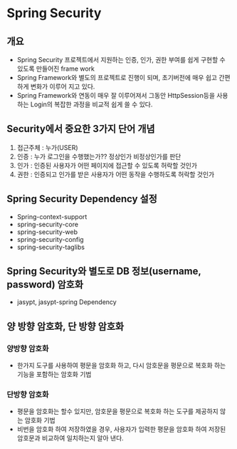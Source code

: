 # Spring Security

## 개요
* Spring Security 프로젝트에서 지원하는 인증, 인가, 권한 부여를 쉽게
구현할 수 있도록 만들어진 frame work
* Spring Framework와 별도의 프로젝트로 진행이 되며, 초기버전에 매우
쉽고 간편하게 변화가 이루어 지고 있다.
* Spring Framework와 연동이 매우 잘 이루어져서 그동안 HttpSession등을
사용하는 Login의 복잡한 과정을 비교적 쉽게 쓸 수 있다.

## Security에서 중요한 3가지 단어 개념
1. 접근주체 : 누가(USER)
2. 인증 : 누가 로그인을 수행했는가?? 정상인가 비정상인가를 판단
3. 인가 : 인증된 사용자가 어떤 페이지에 접근할 수 있도록 허락할 것인가
4. 권한 : 인증되고 인가를 받은 사용자가 어떤 동작을 수행하도록 허락할 
것인가



## Spring Security Dependency 설정
* Spring-context-support 
* spring-security-core
* spring-security-web
* spring-security-config
* spring-security-taglibs

## Spring Security와 별도로 DB 정보(username, password) 암호화
* jasypt, jasypt-spring Dependency

## 양 방향 암호화, 단 방향 암호화

### 양방향 암호화
* 한가지 도구를 사용하여 평문을 암호화 하고, 다시 암호문을 평문으로 복호화 하는
기능을 포함하는 암호화 기법

### 단방향 암호화 
* 평문을 암호화는 할수 있지만, 암호문을 평문으로 복호화 하는 도구를 제공하지 않는 
암호화 기법
* 비번을 암호화 하여 저장하였을 경우, 사용자가 입력한 평문을 암호화 하여 저장된 
암호문과 비교하여 일치하는지 알아 낸다.

